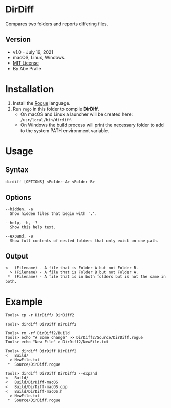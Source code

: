 # DirDiff
Compares two folders and reports differing files.

## Version
- v1.0 - July 19, 2021
- macOS, Linux, Windows
- [MIT License](LICENSE)
- By Abe Pralle

# Installation
1. Install the [Rogue](https://github.com/AbePralle/Rogue) language.
2. Run `rogo` in this folder to compile **DirDiff**.
    - On macOS and Linux a launcher will be created here: `/usr/local/bin/dirdiff`.
    - On Windows the build process will print the necessary folder to add to the system PATH environment variable.

# Usage

## Syntax

    dirdiff [OPTIONS] <Folder-A> <Folder-B>

## Options

    --hidden, -a
      Show hidden files that begin with '.'.

    --help, -h, -?
      Show this help text.

    --expand, -e
      Show full contents of nested folders that only exist on one path.

## Output

    <   (Filename) - A file that is Folder A but not Folder B.
      > (Filename) - A file that is Folder B but not Folder A.
     *  (Filename) - A file that is in both folders but is not the same in both.

# Example

    Tools> cp -r DirDiff/ DirDiff2

    Tools> dirdiff DirDiff DirDiff2

    Tools> rm -rf DirDiff2/Build
    Tools> echo "# Some change" >> DirDiff2/Source/DirDiff.rogue
    Tools> echo "New File" > DirDiff2/NewFile.txt

    Tools> dirdiff DirDiff DirDiff2
    <   Build/
      > NewFile.txt
     *  Source/DirDiff.rogue

    Tools> dirdiff DirDiff DirDiff2 --expand
    <   Build/
    <   Build/DirDiff-macOS
    <   Build/DirDiff-macOS.cpp
    <   Build/DirDiff-macOS.h
      > NewFile.txt
     *  Source/DirDiff.rogue


